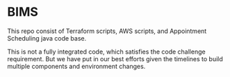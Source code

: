 # BIMS
This repo consist of Terraform scripts, AWS scripts, and Appointment Scheduling java code base.

This is not a fully integrated code, which satisfies the code challenge requirement.
But we have put in our best efforts given the timelines to build multiple components and environment changes.
